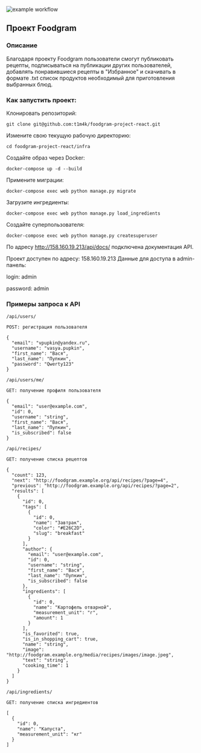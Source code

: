 ![example workflow](https://github.com/t1m4k/foodgram-project-react/actions/workflows/main.yml/badge.svg)

## Проект Foodgram

### Описание
Благодаря проекту Foodgram пользователи смогут публиковать рецепты, подписываться на публикации других пользователей, добавлять понравившиеся рецепты в "Избранное" и скачивать в формате .txt список продуктов необходимый для приготовления выбранных блюд. 

### Как запустить проект:

Клонировать репозиторий:

```
git clone git@github.com:t1m4k/foodgram-project-react.git
```

Измените свою текущую рабочую директорию:

```
cd foodgram-project-react/infra
```

Создайте образ через Docker:

```
docker-compose up -d --build
```

Примените миграции:

```
docker-compose exec web python manage.py migrate
```

Загрузите ингредиенты:

```
docker-compose exec web python manage.py load_ingredients
```

Создайте суперпользователя:

```
docker-compose exec web python manage.py createsuperuser
```

По адресу http://158.160.19.213/api/docs/ подключена документация API.

Проект доступен по адресу: 158.160.19.213
Данные для доступа в admin-панель:

login: admin

password: admin


### Примеры запроса к API

```
/api/users/
```
```
POST: регистрация пользователя

{
  "email": "vpupkin@yandex.ru",
  "username": "vasya.pupkin",
  "first_name": "Вася",
  "last_name": "Пупкин",
  "password": "Qwerty123"
}
```
```
/api/users/me/
```
```
GET: получение профиля пользователя

{
  "email": "user@example.com",
  "id": 0,
  "username": "string",
  "first_name": "Вася",
  "last_name": "Пупкин",
  "is_subscribed": false
}
```
```
/api/recipes/
```
```
GET: получение списка рецептов

{
  "count": 123,
  "next": "http://foodgram.example.org/api/recipes/?page=4",
  "previous": "http://foodgram.example.org/api/recipes/?page=2",
  "results": [
    {
      "id": 0,
      "tags": [
        {
          "id": 0,
          "name": "Завтрак",
          "color": "#E26C2D",
          "slug": "breakfast"
        }
      ],
      "author": {
        "email": "user@example.com",
        "id": 0,
        "username": "string",
        "first_name": "Вася",
        "last_name": "Пупкин",
        "is_subscribed": false
      },
      "ingredients": [
        {
          "id": 0,
          "name": "Картофель отварной",
          "measurement_unit": "г",
          "amount": 1
        }
      ],
      "is_favorited": true,
      "is_in_shopping_cart": true,
      "name": "string",
      "image": "http://foodgram.example.org/media/recipes/images/image.jpeg",
      "text": "string",
      "cooking_time": 1
    }
  ]
}
```
```
/api/ingredients/
```
```
GET: получение списка ингредиентов

[
  {
    "id": 0,
    "name": "Капуста",
    "measurement_unit": "кг"
  }
]
```
